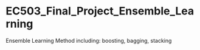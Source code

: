 # EC503_Final_Project_Ensemble_Learning

Ensemble Learning Method including: boosting, bagging, stacking
